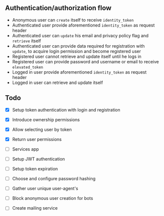 Authentication/authorization flow
--

* Anonymous user can `create` itself to receive `identity_token`
* Authenticated user provide aforementioned `identity_token` as request header
* Authenticated user can `update` his email and privacy policy flag and `retrieve` itself
* Authenticated user can provide data required for registration with `update`, to acquire login permission and become registered user
* Registered user cannot retrieve and update itself until he logs in
* Registered user can provide password and username or email to receive `elevated_token`
* Logged in user provide aforementioned `identity_token` as request header
* Logged in user can retrieve and update itself    

Todo
-

* [x] Setup token authentication with login and registration
* [x] Introduce ownership permissions
* [x] Allow selecting user by token 
* [x] Return user permissions
* [ ] Services app
* [ ] Setup JWT authentication
* [ ] Setup token expiration
* [ ] Choose and configure password hashing
* [ ] Gather user unique user-agent's
* [ ] Block anonymous user creation for bots
* [ ] Create mailing service  


